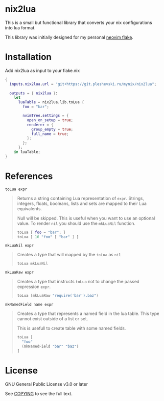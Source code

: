 # nix2lua

This is a small but functional library that converts your nix configurations
into lua format.

This library was initially designed for my personal
[neovim flake](https://git.pleshevski.ru/mynix/neovim).

# Installation

Add nix2lua as input to your flake.nix

```nix
{
  inputs.nix2lua.url = "git+https://git.pleshevski.ru/mynix/nix2lua";
  
  outputs = { nix2lua }:
    let
      luaTable = nix2lua.lib.toLua {
        foo = "bar";

        nvimTree.settings = {
          open_on_setup = true;
          renderer = {
            group_empty = true;
            full_name = true;
          };
        };
      };
    in luaTable;
}
```

# References

`toLua expr`

> Returns a string containing Lua representation of `expr`. Strings, integers,
> floats, booleans, lists and sets are mapped to their Lua equivalents.
>
> Null will be skipped. This is useful when you want to use an optional value.
> To render `nil` you should use the `mkLuaNil` function.
>
> ```nix
> toLua { foo = "bar"; }
> toLua [ 10 "foo" [ "bar" ] ]
> ```

`mkLuaNil expr`

> Creates a type that will mapped by the `toLua` as `nil`
>
> ```nix
> toLua mkLuaNil
> ```

`mkLuaRaw expr`

> Creates a type that instructs `toLua` not to change the passed expression
> `expr`.
>
> ```nix
> toLua (mkLuaRaw "require('bar').baz")
> ```

`mkNamedField name expr`

> Creates a type that represents a named field in the lua table. This type
> cannot exist outside of a list or set.
>
> This is usefull to create table with some named fields.
>
> ```nix
> toLua [
>   "foo"
>   (mkNamedField "bar" "baz")
> ]
> ```

# License

GNU General Public License v3.0 or later

See [COPYING](./COPYING) to see the full text.
